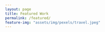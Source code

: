 ```yaml
---
layout: page
title: Featured Work
permalink: /featured/
feature-img: "assets/img/pexels/travel.jpeg"
---
```

